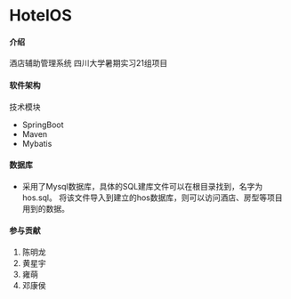 # HotelOS

#### 介绍
酒店辅助管理系统
四川大学暑期实习21组项目

#### 软件架构
技术模块
 - SpringBoot
 - Maven
 - Mybatis

#### 数据库
 - 采用了Mysql数据库，具体的SQL建库文件可以在根目录找到，名字为hos.sql。
将该文件导入到建立的hos数据库，则可以访问酒店、房型等项目用到的数据。


#### 参与贡献

1. 陈明龙
2. 黄星宇
3. 雍萌
4. 邓康侯
